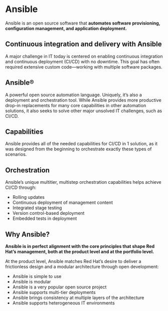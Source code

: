 # Ansible
Ansible is an open source software that **automates software provisioning, configuration management, and application deployment.**

## Continuous integration and delivery with Ansible
A major challenge in IT today is centered on enabling continuous integration and continuous deployment (CI/CD) with no downtime. This goal has often required extensive custom code—working with multiple software packages.

## Ansible®
A powerful open source automation language. Uniquely, it’s also a deployment and orchestration tool. While Ansible provides more productive drop-in replacements for many core capabilities in other automation solutions, it also seeks to solve other major unsolved IT challenges, such as CI/CD.

## Capabilities
Ansible provides all of the needed capabilities for CI/CD in 1 solution, as it was designed from the beginning to orchestrate exactly these types of scenarios.

## Orchestration
Ansible’s unique multitier, multistep orchestration capabilities helps achieve CI/CD through:

- Rolling updates
- Continuous deployment of management content
- Integrated stage testing
- Version control-based deployment
- Embedded tests in deployment

## Why Ansible?
**Ansible is in perfect alignment with the core principles that shape Red Hat’s management, both at the product level and at the portfolio level.**

At the product level, Ansible matches Red Hat’s desire to deliver a frictionless design and a modular architecture through open development:

- Ansible is simple to use
- Ansible is modular
- Ansible is a very popular open source project
- Ansible supports multi-tier deployments
- Ansible brings consistency at multiple layers of the architecture
- Ansible supports heterogeneous IT environments
